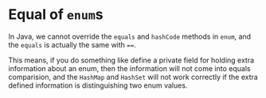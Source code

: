 # Equal of `enum`s

In Java, we cannot override the `equals` and `hashCode` methods in `enum`, and the `equals` is actually the same with `==`. 

This means, if you do something like define a private field for holding extra information about an enum, then the information will not come into equals comparision, and the `HashMap` and `HashSet` will not work correctly if the extra defined information is distinguishing two enum values.
